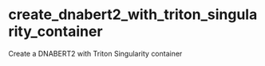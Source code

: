 # create_dnabert2_with_triton_singularity_container
Create a DNABERT2 with Triton Singularity container
